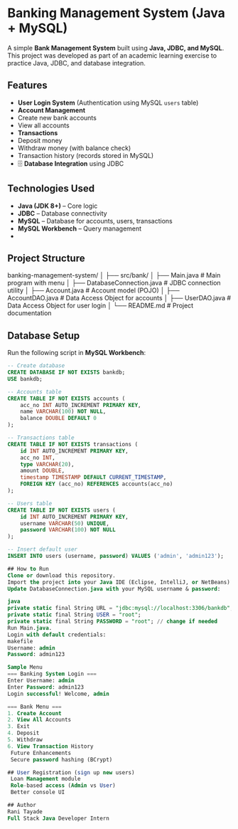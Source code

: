 #  Banking Management System (Java + MySQL)

A simple **Bank Management System** built using **Java, JDBC, and MySQL**.  
This project was developed as part of an academic learning exercise to practice Java, JDBC, and database integration.  

##  Features
-  **User Login System** (Authentication using MySQL `users` table)  
-  **Account Management**
  - Create new bank accounts  
  - View all accounts  
-  **Transactions**
  - Deposit money  
  - Withdraw money (with balance check)  
  - Transaction history (records stored in MySQL)  
- 🗄 **Database Integration** using JDBC  

##  Technologies Used
- **Java (JDK 8+)** – Core logic  
- **JDBC** – Database connectivity  
- **MySQL** – Database for accounts, users, transactions  
- **MySQL Workbench** – Query management
- 

##  Project Structure
banking-management-system/
│
├── src/bank/
│ ├── Main.java # Main program with menu
│ ├── DatabaseConnection.java # JDBC connection utility
│ ├── Account.java # Account model (POJO)
│ ├── AccountDAO.java # Data Access Object for accounts
│ ├── UserDAO.java # Data Access Object for user login
│
└── README.md # Project documentation


##  Database Setup
Run the following script in **MySQL Workbench**:

```sql
-- Create database
CREATE DATABASE IF NOT EXISTS bankdb;
USE bankdb;

-- Accounts table
CREATE TABLE IF NOT EXISTS accounts (
    acc_no INT AUTO_INCREMENT PRIMARY KEY,
    name VARCHAR(100) NOT NULL,
    balance DOUBLE DEFAULT 0
);

-- Transactions table
CREATE TABLE IF NOT EXISTS transactions (
    id INT AUTO_INCREMENT PRIMARY KEY,
    acc_no INT,
    type VARCHAR(20),
    amount DOUBLE,
    timestamp TIMESTAMP DEFAULT CURRENT_TIMESTAMP,
    FOREIGN KEY (acc_no) REFERENCES accounts(acc_no)
);

-- Users table
CREATE TABLE IF NOT EXISTS users (
    id INT AUTO_INCREMENT PRIMARY KEY,
    username VARCHAR(50) UNIQUE,
    password VARCHAR(100) NOT NULL
);

-- Insert default user
INSERT INTO users (username, password) VALUES ('admin', 'admin123');

## How to Run
Clone or download this repository.
Import the project into your Java IDE (Eclipse, IntelliJ, or NetBeans).
Update DatabaseConnection.java with your MySQL username & password:

java
private static final String URL = "jdbc:mysql://localhost:3306/bankdb";
private static final String USER = "root";
private static final String PASSWORD = "root"; // change if needed
Run Main.java.
Login with default credentials:
makefile
Username: admin
Password: admin123

Sample Menu
=== Banking System Login ===
Enter Username: admin
Enter Password: admin123
Login successful! Welcome, admin

=== Bank Menu ===
1. Create Account
2. View All Accounts
3. Exit
4. Deposit
5. Withdraw
6. View Transaction History
 Future Enhancements
 Secure password hashing (BCrypt)

## User Registration (sign up new users)
 Loan Management module
 Role-based access (Admin vs User)
 Better console UI

## Author
Rani Tayade
Full Stack Java Developer Intern
